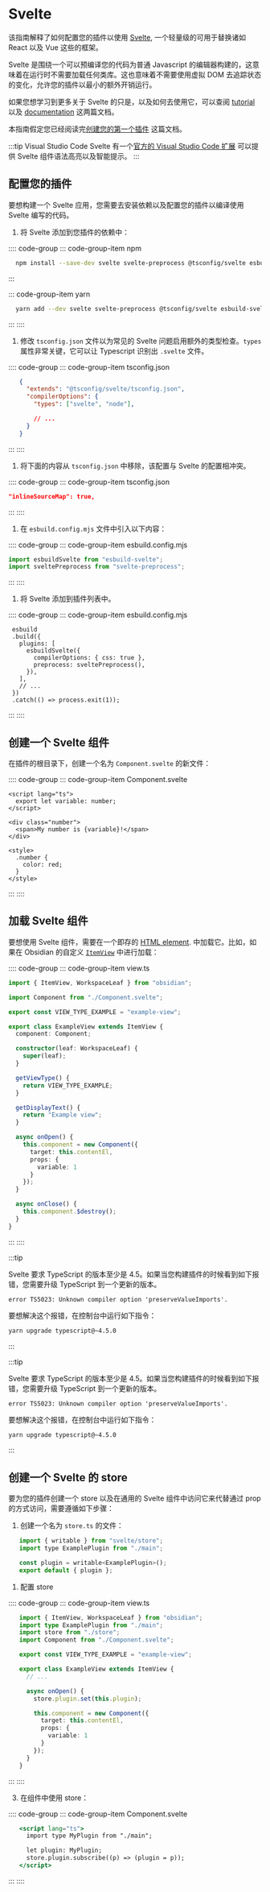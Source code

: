 # Svelte

该指南解释了如何配置您的插件以使用 [Svelte](https://svelte.dev/), 一个轻量级的可用于替换诸如 React 以及 Vue 这些的框架。

Svelte 是围绕一个可以预编译您的代码为普通 Javascript 的编辑器构建的，这意味着在运行时不需要加载任何类库。这也意味着不需要使用虚拟 DOM 去追踪状态的变化，允许您的插件以最小的额外开销运行。

如果您想学习到更多关于 Svelte 的只是，以及如何去使用它，可以查阅 [tutorial](https://svelte.dev/tutorial/basics) 以及 [documentation](https://svelte.dev/docs) 这两篇文档。

本指南假定您已经阅读完[创建您的第一个插件](../getting-started/create-your-first-plugin) 这篇文档。

:::tip Visual Studio Code
Svelte 有一个[官方的 Visual Studio Code 扩展](https://marketplace.visualstudio.com/items?itemName=svelte.svelte-vscode) 可以提供 Svelte 组件语法高亮以及智能提示。
:::

## 配置您的插件

要想构建一个 Svelte 应用，您需要去安装依赖以及配置您的插件以编译使用 Svelte 编写的代码。

1. 将 Svelte 添加到您插件的依赖中：

:::: code-group
::: code-group-item npm

```bash
  npm install --save-dev svelte svelte-preprocess @tsconfig/svelte esbuild-svelte
```

:::

::: code-group-item yarn

```bash
  yarn add --dev svelte svelte-preprocess @tsconfig/svelte esbuild-svelte
```

:::
::::

1. 修改 `tsconfig.json` 文件以为常见的 Svelte 问题启用额外的类型检查。`types` 属性非常关键，它可以让 Typescript 识别出 `.svelte` 文件。

:::: code-group
::: code-group-item tsconfig.json

```json
   {
     "extends": "@tsconfig/svelte/tsconfig.json",
     "compilerOptions": {
       "types": ["svelte", "node"],

       // ...
     }
   }
```

:::
::::

1. 将下面的内容从 `tsconfig.json` 中移除，该配置与 Svelte 的配置相冲突。

:::: code-group
::: code-group-item tsconfig.json

```json
"inlineSourceMap": true,
```

:::
::::

1. 在 `esbuild.config.mjs` 文件中引入以下内容：

:::: code-group
::: code-group-item esbuild.config.mjs

```js
import esbuildSvelte from "esbuild-svelte";
import sveltePreprocess from "svelte-preprocess";
```

:::
::::

1. 将 Svelte 添加到插件列表中。

:::: code-group
::: code-group-item esbuild.config.mjs

```js{15}
 esbuild
 .build({
   plugins: [
     esbuildSvelte({
       compilerOptions: { css: true },
       preprocess: sveltePreprocess(),
     }),
   ],
   // ...
 })
 .catch(() => process.exit(1));
```

:::
::::

## 创建一个 Svelte 组件

在插件的根目录下，创建一个名为 `Component.svelte` 的新文件：

:::: code-group
::: code-group-item Component.svelte

```tsx
<script lang="ts">
  export let variable: number;
</script>

<div class="number">
  <span>My number is {variable}!</span>
</div>

<style>
  .number {
    color: red;
  }
</style>
```

:::
::::

## 加载 Svelte 组件

要想使用 Svelte 组件，需要在一个即存的 [HTML element](../user-interface/html-elements.md). 中加载它。比如，如果在 Obsidian 的自定义 [`ItemView`](../reference/typescript/classes/ItemView.md) 中进行加载：

:::: code-group
::: code-group-item view.ts

```ts
import { ItemView, WorkspaceLeaf } from "obsidian";

import Component from "./Component.svelte";

export const VIEW_TYPE_EXAMPLE = "example-view";

export class ExampleView extends ItemView {
  component: Component;

  constructor(leaf: WorkspaceLeaf) {
    super(leaf);
  }

  getViewType() {
    return VIEW_TYPE_EXAMPLE;
  }

  getDisplayText() {
    return "Example view";
  }

  async onOpen() {
    this.component = new Component({
      target: this.contentEl,
      props: {
        variable: 1
      }
    });
  }

  async onClose() {
    this.component.$destroy();
  }
}
```

:::
::::

:::tip

Svelte 要求 TypeScript 的版本至少是 4.5。如果当您构建插件的时候看到如下报错，您需要升级 TypeScript 到一个更新的版本。

```
error TS5023: Unknown compiler option 'preserveValueImports'.
```

要想解决这个报错，在控制台中运行如下指令：

```bash
yarn upgrade typescript@~4.5.0
```

:::


:::tip

Svelte 要求 TypeScript 的版本至少是 4.5。如果当您构建插件的时候看到如下报错，您需要升级 TypeScript 到一个更新的版本。

```
error TS5023: Unknown compiler option 'preserveValueImports'.
```

要想解决这个报错，在控制台中运行如下指令：

```bash
yarn upgrade typescript@~4.5.0
```

:::

## 创建一个 Svelte 的 store

要为您的插件创建一个 store 以及在通用的 Svelte 组件中访问它来代替通过 prop 的方式访问，需要遵循如下步骤：

1. 创建一个名为 `store.ts` 的文件：

```jsx
   import { writable } from "svelte/store";
   import type ExamplePlugin from "./main";

   const plugin = writable<ExamplePlugin>();
   export default { plugin };
```

1. 配置 store

:::: code-group
::: code-group-item view.ts

```ts
   import { ItemView, WorkspaceLeaf } from "obsidian";
   import type ExamplePlugin from "./main";
   import store from "./store";
   import Component from "./Component.svelte";

   export const VIEW_TYPE_EXAMPLE = "example-view";

   export class ExampleView extends ItemView {
     // ...

     async onOpen() {
       store.plugin.set(this.plugin);

       this.component = new Component({
         target: this.contentEl,
         props: {
           variable: 1
         }
       });
     }
   }
```

:::
::::

3. 在组件中使用 store：

:::: code-group
::: code-group-item Component.svelte

```jsx
   <script lang="ts">
     import type MyPlugin from "./main";

     let plugin: MyPlugin;
     store.plugin.subscribe((p) => (plugin = p));
   </script>
```

:::
::::
